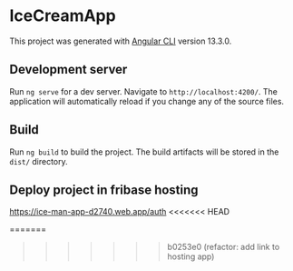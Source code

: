 # IceCreamApp

This project was generated with [Angular CLI](https://github.com/angular/angular-cli) version 13.3.0.

## Development server

Run `ng serve` for a dev server. Navigate to `http://localhost:4200/`. The application will automatically reload if you change any of the source files.

## Build

Run `ng build` to build the project. The build artifacts will be stored in the `dist/` directory.

## Deploy project in fribase hosting

https://ice-man-app-d2740.web.app/auth
<<<<<<< HEAD

=======
>>>>>>> b0253e0 (refactor: add link to hosting app)
